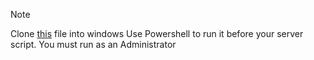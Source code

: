 > [!NOTE]
> Clone [this](https://github.com/kento-nkr/open_port) file into windows
> Use Powershell to run it before your server script.
> You must run as an Administrator
